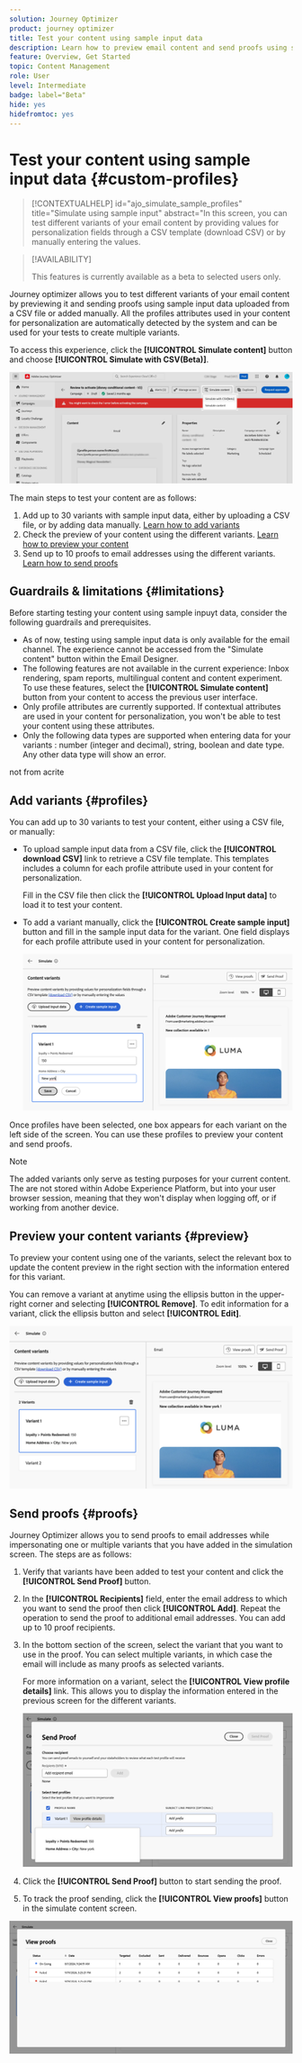 ```yaml
---
solution: Journey Optimizer
product: journey optimizer
title: Test your content using sample input data
description: Learn how to preview email content and send proofs using sample input.
feature: Overview, Get Started
topic: Content Management
role: User
level: Intermediate
badge: label="Beta"
hide: yes
hidefromtoc: yes
---
```


# Test your content using sample input data {#custom-profiles}

>[!CONTEXTUALHELP]
>id="ajo_simulate_sample_profiles"
>title="Simulate using sample input"
>abstract="In this screen, you can test different variants of your email content by providing values for personalization fields through a CSV template (download CSV) or by manually entering the values.

>[!AVAILABILITY]
>
>This features is currently available as a beta to selected users only.

Journey optimizer allows you to test different variants of your email content by previewing it and sending proofs using sample input data uploaded from a CSV file or added manually. All the profiles attributes used in your content for personalization are automatically detected by the system and can be used for your tests to create multiple variants.

To access this experience, click the **[!UICONTROL Simulate content]** button and choose **[!UICONTROL Simulate with CSV(Beta)]**.

![](assets/simulate-sample.png)

The main steps to test your content are as follows:

1. Add up to 30 variants with sample input data, either by uploading a CSV file, or by adding data manually. [Learn how to add variants](#profiles)
1. Check the preview of your content using the different variants. [Learn how to preview your content](#preview)
1. Send up to 10 proofs to email addresses using the different variants. [Learn how to send proofs](#proofs)


## Guardrails & limitations {#limitations}

Before starting testing your content using sample inpuyt data, consider the following guardrails and prerequisites.

* As of now, testing using sample input data is only available for the email channel. The experience cannot be accessed from the "Simulate content" button within the Email Designer.
* The following features are not available in the current experience: Inbox rendering, spam reports, multilingual content and content experiment. To use these features, select the **[!UICONTROL Simulate content]** button from your content to access the previous user interface.
* Only profile attributes are currently supported. If contextual attributes are used in your content for personalization, you won't be able to test your content using these attributes.
* Only the following data types are supported when entering data for your variants : number (integer and decimal), string, boolean and date type. Any other data type will show an error.


not from acrite

## Add variants {#profiles}

You can add up to 30 variants to test your content, either using a CSV file, or manually:

* To upload sample input data from a CSV file, click the **[!UICONTROL download CSV]** link to retrieve a CSV file template. This templates includes a column for each profile attribute used in your content for personalization.

    Fill in the CSV file then click the **[!UICONTROL Upload Input data]** to load it to test your content.

* To add a variant manually, click the **[!UICONTROL Create sample input]** button and fill in the sample input data for the variant. One field displays for each profile attribute used in your content for personalization.

    ![](assets/simulate-custom-add.png)

Once profiles have been selected, one box appears for each variant on the left side of the screen. You can use these profiles to preview your content and send proofs.

>[!NOTE]
>
>The added variants only serve as testing purposes for your current content. The are not stored within Adobe Experience Platform, but into your user browser session, meaning that they won't display when logging off, or if working from another device.

## Preview your content variants {#preview}

To preview your content using one of the variants, select the relevant box to update the content preview in the right section with the information entered for this variant.

You can remove a variant at anytime using the ellipsis button in the upper-right corner and selecting **[!UICONTROL Remove]**. To edit information for a variant, click the ellipsis button and select **[!UICONTROL Edit]**.

![](assets/simulate-custom-boxes.png)

## Send proofs {#proofs}

Journey Optimizer allows you to send proofs to email addresses while impersonating one or multiple variants that you have added in the simulation screen. The steps are as follows:

1. Verify that variants have been added to test your content and click the **[!UICONTROL Send Proof]** button.

1. In the **[!UICONTROL Recipients]** field, enter the email address to which you want to send the proof then click **[!UICONTROL Add]**. Repeat the operation to send the proof to additional email addresses. You can add up to 10 proof recipients.

1. In the bottom section of the screen, select the variant that you want to use in the proof. You can select multiple variants, in which case the email will include as many proofs as selected variants.

    For more information on a variant, select the **[!UICONTROL View profile details]** link. This allows you to display the information entered in the previous screen for the different variants.

    ![](assets/simulate-custom-proofs.png)

1. Click the **[!UICONTROL Send Proof]** button to start sending the proof.

1. To track the proof sending, click the **[!UICONTROL View proofs]** button in the simulate content screen.

![](assets/simulate-custom-sent-proofs.png)
